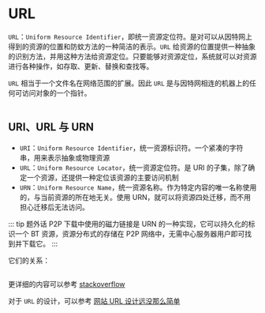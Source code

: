 # URL

`URL`：`Uniform Resource Identifier`，即统一资源定位符。是对可以从因特网上得到的资源的位置和防蚊方法的一种简洁的表示。`URL` 给资源的位置提供一种抽象的识别方法，并用这种方法给资源定位。只要能够对资源定位，系统就可以对资源进行各种操作，如存取、更新、替换和查找等。

`URL` 相当于一个文件名在网络范围的扩展。因此 `URL` 是与因特网相连的机器上的任何可访问对象的一个指针。

<img :src="$withBase('/assets/roadmap/base/network/url.png')" alt="">

## URI、URL 与 URN

- `URI`：`Uniform Resource Identifier`，统一资源标识符。一个紧凑的字符串，用来表示抽象或物理资源
- `URL`：`Uniform Resource Locator`，统一资源定位符。是 URI 的子集，除了确定一个资源，还提供一种定位该资源的主要访问机制
- `URN`：`Uniform Resource Name`，统一资源名称。作为特定内容的唯一名称使用的，与当前资源的所在地无关。使用 URN，就可以将资源四处迁移，而不用担心迁移后无法访问。

::: tip 题外话
P2P 下载中使用的磁力链接是 URN 的一种实现，它可以持久化的标识一个 BT 资源，资源分布式的存储在 P2P 网络中，无需中心服务器用户即可找到并下载它。
:::

它们的关系：

<img :src="$withBase('/assets/roadmap/frontend/uri.png')" alt="">

更详细的内容可以参考 [stackoverflow](https://stackoverflow.com/questions/4913343/what-is-the-difference-between-uri-url-and-urn)

对于 `URL` 的设计，可以参考 [网站 URL 设计远没那么简单](https://www.biaodianfu.com/url-design.html)
